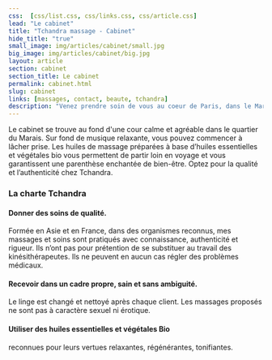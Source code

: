 ```yaml
---
css:  [css/list.css, css/links.css, css/article.css]
lead: "Le cabinet"
title: "Tchandra massage - Cabinet"
hide_title: "true"
small_image: img/articles/cabinet/small.jpg
big_image: img/articles/cabinet/big.jpg
layout: article
section: cabinet
section_title: Le cabinet
permalink: cabinet.html
slug: cabinet
links: [massages, contact, beaute, tchandra]
description: "Venez prendre soin de vous au coeur de Paris, dans le Marais."
---
```

Le cabinet se trouve au fond d'une cour calme et agréable dans le quartier du Marais.
Sur fond de musique relaxante, vous
pouvez commencer à lâcher prise.
Les huiles de massage préparées à base
d’huiles essentielles et végétales bio vous permettent
de partir loin en voyage et vous
garantissent une parenthèse enchantée
de bien-être.
Optez pour la qualité et l’authenticité chez
Tchandra.

<h3>La charte Tchandra</h3>

<h4>Donner des soins de qualité.</h4>
Formée en Asie et en France, dans des organismes
reconnus, mes massages et soins sont pratiqués avec
connaissance, authenticité et rigueur.
Ils n’ont pas pour prétention de se substituer au travail
des kinésithérapeutes. Ils ne peuvent en aucun cas régler
des problèmes médicaux.

<h4>Recevoir dans un cadre propre, sain et sans ambiguité.</h4>
Le linge est changé et nettoyé après chaque client.
Les massages proposés ne sont pas à caractère sexuel
ni érotique.

<h4>Utiliser des huiles essentielles et végétales Bio</h4>
reconnues pour leurs vertues relaxantes, régénérantes,
tonifiantes.
